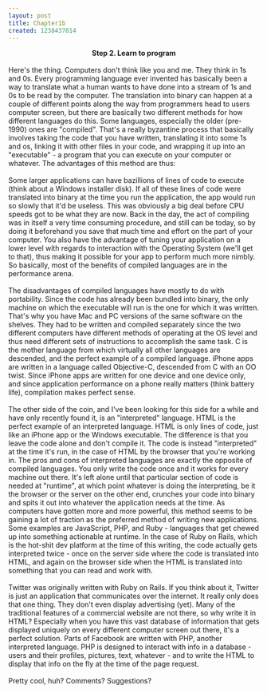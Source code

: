 ```yaml
--- 
layout: post
title: Chapter1b
created: 1238437814
---
```

<div style="text-align: center;"><span class="Apple-style-span" style="font-weight: bold; ">Step 2. Learn to program</span></div><br />Here's the thing. Computers don't think like you and me. They think in 1s and 0s. Every programming language ever invented has basically been a way to translate what a human wants to have done into a stream of 1s and 0s to be read by the computer. The translation into binary can happen at a couple of different points along the way from programmers head to users computer screen, but there are basically two different methods for how different languages do this. Some languages, especially the older (pre-1990) ones are "compiled". That's a really byzantine process that basically involves taking the code that you have written, translating it into some 1s and os, linking it with other files in your code, and wrapping it up into an "executable" - a program that you can execute on your computer or whatever. The advantages of this method are thus:<br /><br />Some larger applications can have bazillions of lines of code to execute (think about a Windows installer disk). If all of these lines of code were translated into binary at the time you run the application, the app would run so slowly that it'd be useless. This was obviously a big deal before CPU speeds got to be what they are now. Back in the day, the act of compiling was in itself a very time consuming procedure, and still can be today, so by doing it beforehand you save that much time and effort on the part of your computer. You also have the advantage of tuning your application on a lower level with regards to interaction with the Operating System (we'll get to that), thus making it possible for your app to perform much more nimbly. So basically, most of the benefits of compiled languages are in the performance arena.<br /><br />The disadvantages of compiled languages have mostly to do with portability. Since the code has already been bundled into binary, the only machine on which the executable will run is the one for which it was written. That's why you have Mac and PC versions of the same software on the shelves. They had to be written and compiled separately since the two different computers have different methods of operating at the OS level and thus need different sets of instructions to accomplish the same task. C is the mother language from which virtually all other languages are descended, and the perfect example of a compiled language. iPhone apps are written in a language called Objective-C, descended from C with an OO twist. Since iPhone apps are written for one device and one device only, and since application performance on a phone really matters (think battery life), compilation makes perfect sense.<br /><br />The other side of the coin, and I've been looking for this side for a while and have only recently found it, is an "interpreted" language. HTML is the perfect example of an interpreted language. HTML is only lines of code, just like an iPhone app or the Windows executable. The difference is that you leave the code alone and don't compile it. The code is instead "interpreted" at the time it's run, in the case of HTML by the browser that you're working in. The pros and cons of interpreted languages are exactly the opposite of compiled languages. You only write the code once and it works for every machine out there. It's left alone until that particular section of code is needed at "runtime", at which point whatever is doing the interpreting, be it the browser or the server on the other end, crunches your code into binary and spits it out into whatever the application needs at the time. As computers have gotten more and more powerful, this method seems to be gaining a lot of traction as the preferred method of writing new applications. Some examples are JavaScript, PHP, and Ruby - languages that get chewed up into something actionable at runtime. In the case of Ruby on Rails, which is the hot-shit dev platform at the time of this writing, the code actually gets interpreted twice - once on the server side where the code is translated into HTML, and again on the browser side when the HTML is translated into something that you can read and work with.<br /><br />Twitter was originally written with Ruby on Rails. If you think about it, Twitter is just an application that communicates over the internet. It really only does that one thing. They don't even display advertising (yet). Many of the traditional features of a commercial website are not there, so why write it in HTML? Especially when you have this vast database of information that gets displayed uniquely on every different computer screen out there, it's a perfect solution. Parts of Facebook are written with PHP, another interpreted language. PHP is designed to interact with info in a database - users and their profiles, pictures, text, whatever - and to write the HTML to display that info on the fly at the time of the page request.<br /><br />Pretty cool, huh? Comments? Suggestions?

